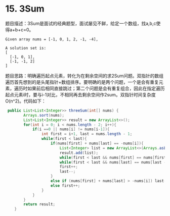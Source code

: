# 15. 3Sum

题目描述：3Sum是面试的经典题型，面试屡见不鲜，给定一个数组，找a,b,c使得a+b+c=0。

```
Given array nums = [-1, 0, 1, 2, -1, -4],

A solution set is:
[
  [-1, 0, 1],
  [-1, -1, 2]
]
```

题目思路：明确遍历起点元素，转化为在剩余空间的求2Sum问题。双指针的数组遍历首先想到的是头尾指针+数组排序。要明确的是两个问题，一个是会有重复元素，遍历时如果前后相同直接跳过；第二个问题是会有重复组合，因此在指定遍历起点元素i时，要与i-1对比，不相同再去剩余空间作2sum。双指针时间复杂度O(n^2)。代码如下：

```java
 public List<List<Integer>> threeSum(int[] nums) {
        Arrays.sort(nums);
        List<List<Integer>> result = new ArrayList<>();
        for(int i = 0; i < nums.length - 2; i++){
            if(i ==0 || nums[i] != nums[i-1]){
                int first = i+1, last = nums.length - 1;
                while(first < last){
                    if(nums[first] + nums[last] == -nums[i]){
                        List<Integer> list = new ArrayList<>(Arrays.asList(nums[first],nums[last],nums[i]));
                        result.add(list);
                        while(first < last && nums[first] == nums[first + 1]) first++;
                        while(first < last && nums[last] == nums[last - 1]) last--;
                        first++;
                        last--;
                    }
                    else if (nums[first] + nums[last] > -nums[i]) last--;
                    else first++;
                }
            }
        }
        return result;
    }
```

